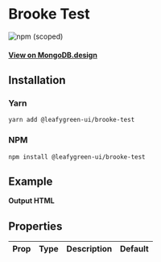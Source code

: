 
# Brooke Test

![npm (scoped)](https://img.shields.io/npm/v/@leafygreen-ui/brooke-test.svg)
#### [View on MongoDB.design](https://www.mongodb.design/component/brooke-test/example/)

## Installation

### Yarn

```shell
yarn add @leafygreen-ui/brooke-test
```

### NPM

```shell
npm install @leafygreen-ui/brooke-test
```

## Example

**Output HTML**

## Properties

| Prop | Type | Description | Default |
| ---- | ---- | ----------- | ------- |

